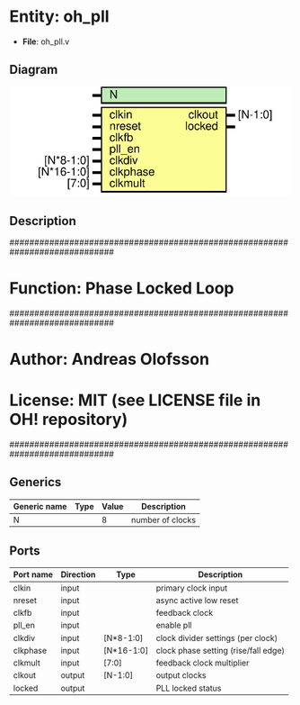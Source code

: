 # Entity: oh_pll

- **File**: oh_pll.v
## Diagram

![Diagram](oh_pll.svg "Diagram")
## Description

#############################################################################
# Function: Phase Locked Loop                                               #
#############################################################################
# Author:   Andreas Olofsson                                                #
# License:  MIT (see LICENSE file in OH! repository)                        # 
#############################################################################

## Generics

| Generic name | Type | Value | Description        |
| ------------ | ---- | ----- | ------------------ |
| N            |      | 8     |  number of clocks  |
## Ports

| Port name | Direction | Type       | Description                          |
| --------- | --------- | ---------- | ------------------------------------ |
| clkin     | input     |            | primary clock input                  |
| nreset    | input     |            | async active low reset               |
| clkfb     | input     |            | feedback clock                       |
| pll_en    | input     |            | enable pll                           |
| clkdiv    | input     | [N*8-1:0]  | clock divider settings (per clock)   |
| clkphase  | input     | [N*16-1:0] | clock phase setting (rise/fall edge) |
| clkmult   | input     | [7:0]      | feedback clock multiplier            |
| clkout    | output    | [N-1:0]    | output clocks                        |
| locked    | output    |            | PLL locked status                    |
